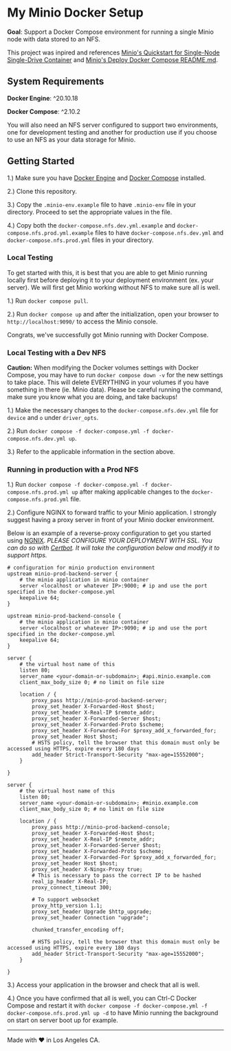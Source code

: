 # My Minio Docker Setup

**Goal**: Support a Docker Compose environment for running a single Minio node with data stored to an NFS. 

This project was inpired and references [Minio's Quickstart for Single-Node Single-Drive Container](https://min.io/docs/minio/container/index.html)
and [Minio's Deploy Docker Compose README.md](https://github.com/minio/minio/blob/master/docs/orchestration/docker-compose/README.md).

## System Requirements

**Docker Engine**: ^20.10.18

**Docker Compose**: ^2.10.2

You will also need an NFS server configured to support two environments, one for development testing and another for production use if you choose to use an NFS as
your  data storage for Minio.

## Getting Started

1.) Make sure you have [Docker Engine](https://www.docker.com/) and [Docker Compose](https://docs.docker.com/compose/) installed.

2.) Clone this repository.

3.) Copy the `.minio-env.example` file to have `.minio-env` file in your directory. Proceed to set the appropriate values in the file.

4.) Copy both the `docker-compose.nfs.dev.yml.example` and `docker-compose.nfs.prod.yml.example` files to have `docker-compose.nfs.dev.yml` and `docker-compose.nfs.prod.yml` files in your directory.

### Local Testing

To get started with this, it is best that you are able to get Minio running locally first before deploying it to your deployment environment (ex. your server).
We will first get Minio working without NFS to make sure all is well.

1.) Run `docker compose pull`.

2.) Run `docker compose up` and after the initialization, open your browser to `http://localhost:9090/` to access the Minio console.

Congrats, we've successfully got Minio running with Docker Compose.

### Local Testing with a Dev NFS

**Caution:** When modifying the Docker volumes settings with Docker Compose, you may have to run `docker compose down -v` for the new
settings to take place. This will delete EVERYTHING in your volumes if you have something in there (ie. Minio data). Please be
careful running the command, make sure you know what you are doing, and take backups!

1.) Make the necessary changes to the `docker-compose.nfs.dev.yml` file for `device` and `o` under `driver_opts`.

2.) Run `docker compose -f docker-compose.yml -f docker-compose.nfs.dev.yml up`.

3.) Refer to the applicable information in the section above.

### Running in production with a Prod NFS

1.) Run `docker compose -f docker-compose.yml -f docker-compose.nfs.prod.yml up` after making applicable changes to the `docker-compose.nfs.prod.yml` file.

2.) Configure NGINX to forward traffic to your Minio application. I strongly suggest having a proxy server in front of your Minio docker environment.

Below is an example of a reverse-proxy configuration to get you started using [NGNIX](https://www.nginx.com/).
*PLEASE CONFIGURE YOUR DEPLOYMENT WITH SSL. You can do so with [Certbot](https://certbot.eff.org/). It will take the configuration below
and modify it to support https.*

```
# configuration for minio production environment
upstream minio-prod-backend-server {
    # the minio application in minio container
    server <localhost or whatever IP>:9000; # ip and use the port specified in the docker-compose.yml
    keepalive 64;
}

upstream minio-prod-backend-console {
    # the minio application in minio container
    server <localhost or whatever IP>:9090; # ip and use the port specified in the docker-compose.yml
    keepalive 64;
}

server {
    # the virtual host name of this
    listen 80;
    server_name <your-domain-or-subdomain>; #api.minio.example.com
    client_max_body_size 0; # no limit on file size

    location / {
        proxy_pass http://minio-prod-backend-server;
        proxy_set_header X-Forwarded-Host $host;
        proxy_set_header X-Real-IP $remote_addr;
        proxy_set_header X-Forwarded-Server $host;
        proxy_set_header X-Forwarded-Proto $scheme;
        proxy_set_header X-Forwarded-For $proxy_add_x_forwarded_for;
        proxy_set_header Host $host;
        # HSTS policy, tell the browser that this domain must only be accessed using HTTPS, expire every 180 days
        add_header Strict-Transport-Security "max-age=15552000";
    }

}

server {
    # the virtual host name of this
    listen 80;
    server_name <your-domain-or-subdomain>; #minio.example.com
    client_max_body_size 0; # no limit on file size

    location / {
        proxy_pass http://minio-prod-backend-console;
        proxy_set_header X-Forwarded-Host $host;
        proxy_set_header X-Real-IP $remote_addr;
        proxy_set_header X-Forwarded-Server $host;
        proxy_set_header X-Forwarded-Proto $scheme;
        proxy_set_header X-Forwarded-For $proxy_add_x_forwarded_for;
        proxy_set_header Host $host;
        proxy_set_header X-Ningx-Proxy true;
        # This is necessary to pass the correct IP to be hashed
        real_ip_header X-Real-IP;
        proxy_connect_timeout 300;

        # To support websocket
        proxy_http_version 1.1;
        proxy_set_header Upgrade $http_upgrade;
        proxy_set_header Connection "upgrade";
            
        chunked_transfer_encoding off;
        
        # HSTS policy, tell the browser that this domain must only be accessed using HTTPS, expire every 180 days
        add_header Strict-Transport-Security "max-age=15552000";
    }

}
```
3.) Access your application in the browser and check that all is well.

4.) Once you have confirmed that all is well, you can Ctrl-C Docker Compose and restart it with `docker compose -f docker-compose.yml -f docker-compose.nfs.prod.yml up -d` to have Minio running the background on start on server boot up for example.

----------------------------------------------------------------------------------------------------------
Made with ♥ in Los Angeles CA.